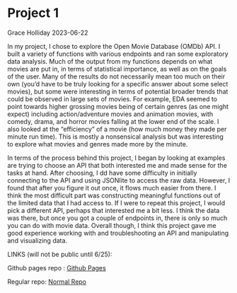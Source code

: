 Project 1
================
Grace Holliday
2023-06-22

In my project, I chose to explore the Open Movie Database (OMDb) API. I built a variety of functions with various endpoints and ran some exploratory data analysis. Much of the output from my functions depends on what movies are put in, in terms of statistical importance, as well as on the goals of the user.
Many of the results do not necessarily mean too much on their own (you’d have to be truly looking for a specific answer about some select movies), but some were interesting in terms of potential broader trends that could be observed in large sets of movies. For example, EDA seemed to point towards higher grossing movies being of certain genres (as one might expect) including action/adventure movies and animation movies, with comedy, drama, and horror movies falling at the lower end of the scale. I also looked at the “efficiency” of a movie (how much money they made per minute run time). This is mostly a nonsensical analysis but was interesting to explore what movies and genres made more by the minute.

In terms of the process behind this project, I began by looking at examples are trying to choose an API that both interested me and made sense for the tasks at hand. After choosing, I dd have some difficulty in initially connecting to the API and using JSONlite to access the raw data. However, I found that after you figure it out once, it flows much easier from there. I think the most difficult part was constructing meaningful functions out of the limited data that I had access to. If I were to repeat this project, I would pick a different API, perhaps that interested me a bit less. I think the data was there, but once you got a couple of endpoints in, there is only so much you can do with movie data. Overall though, I think this project gave me good experience working with and troubleshooting an API and manipulating and visualizing data.

LINKS (will not be public until 6/25):

Github pages repo : [Github Pages](https://ghollid.github.io/ST558Project1/)

Regular repo: [Normal Repo](https://github.com/ghollid/ST558Project1)

